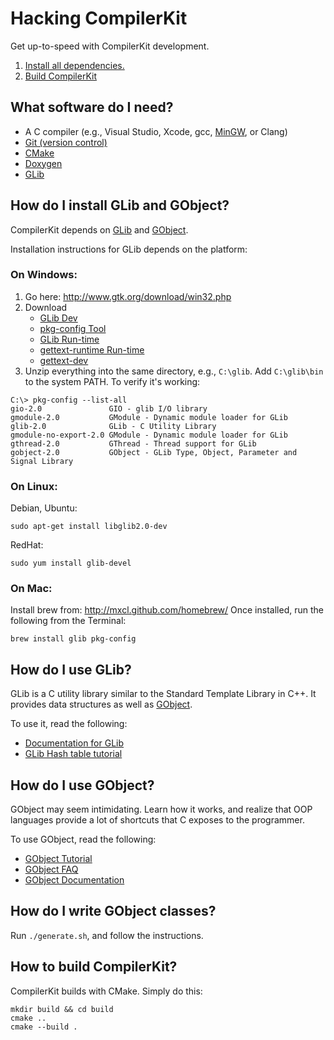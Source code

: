 Hacking CompilerKit
===================
Get up-to-speed with CompilerKit development. 

1. [Install all dependencies.](#what-software-do-i-need)
2. [Build CompilerKit](#how-to-build-compilerkit)

## What software do I need?
- A C compiler (e.g., Visual Studio, Xcode, gcc, [MinGW](http://sourceforge.net/projects/mingw/files/latest/download?source=files), or Clang)
- [Git (version control)](http://git-scm.com/downloads)
- [CMake](http://www.cmake.org/cmake/resources/software.html)
- [Doxygen](http://www.stack.nl/~dimitri/doxygen/download.html#latestsrc)
- [GLib](http://www.gtk.org/download/index.php)

## How do I install GLib and GObject?
CompilerKit depends on [GLib](http://developer.gnome.org/glib/) and [GObject](http://developer.gnome.org/gobject/).

Installation instructions for GLib depends on the platform:

### On Windows:
1. Go here: <http://www.gtk.org/download/win32.php>
2. Download 
    * [GLib Dev](http://ftp.gnome.org/pub/gnome/binaries/win32/glib/2.28/glib-dev_2.28.8-1_win32.zip) 
    * [pkg-config Tool](http://ftp.gnome.org/pub/gnome/binaries/win32/dependencies/pkg-config_0.26-1_win32.zip)
    * [GLib Run-time](http://ftp.gnome.org/pub/gnome/binaries/win32/glib/2.28/glib_2.28.8-1_win32.zip)
    * [gettext-runtime Run-time](http://ftp.gnome.org/pub/gnome/binaries/win32/dependencies/gettext-runtime_0.18.1.1-2_win32.zip)
    * [gettext-dev](http://ftp.gnome.org/pub/gnome/binaries/win32/dependencies/gettext-runtime-dev_0.18.1.1-2_win32.zip)
3. Unzip everything into the same directory, e.g., `C:\glib`. Add `C:\glib\bin` to the system PATH. To verify it's working:

```
C:\> pkg-config --list-all
gio-2.0               GIO - glib I/O library
gmodule-2.0           GModule - Dynamic module loader for GLib
glib-2.0              GLib - C Utility Library
gmodule-no-export-2.0 GModule - Dynamic module loader for GLib
gthread-2.0           GThread - Thread support for GLib
gobject-2.0           GObject - GLib Type, Object, Parameter and Signal Library
```

### On Linux:
Debian, Ubuntu:

    sudo apt-get install libglib2.0-dev

RedHat:

    sudo yum install glib-devel

### On Mac:
Install brew from: <http://mxcl.github.com/homebrew/>
Once installed, run the following from the Terminal:

    brew install glib pkg-config

## How do I use GLib?
GLib is a C utility library similar to the Standard Template Library in C++. It provides data structures as well as [GObject](#how-do-i-use-gobject).

To use it, read the following:

* [Documentation for GLib](http://developer.gnome.org/glib/stable/)
* [GLib Hash table tutorial](http://www.ibm.com/developerworks/linux/tutorials/l-glib/section5.html)

## How do I use GObject?
GObject may seem intimidating. Learn how it works, and realize that OOP languages provide a lot of shortcuts that C exposes to the programmer.

To use GObject, read the following:

* [GObject Tutorial](http://syscall.org/doku.php/gobjectutorial/start)
* [GObject FAQ](http://irrepupavel.com/documents/gtk/gobject-faq.html)
* [GObject Documentation](http://developer.gnome.org/gobject/stable/)

## How do I write GObject classes?
Run `./generate.sh`, and follow the instructions.

## How to build CompilerKit?
CompilerKit builds with CMake. Simply do this:

```
mkdir build && cd build
cmake ..
cmake --build .
```
